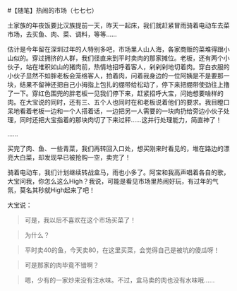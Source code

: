 #【随笔】热闹的市场（七七七）

土家族的年夜饭要比汉族提前一天，昨天一起床，我们就赶紧冒雨骑着电动车去菜市场，去买鱼、肉、菜、调料，等等……

估计是今年留在深圳过年的人特别多吧，市场里人山人海，各家商贩的菜堆得跟小山似的。穿过拥挤的人群，我们径直来到平时卖肉的那家摊位。老板，还有两个小伙子，站在堆积如山的猪肉前，热情地招呼着客人，剁剁剁地切着肉。穿白衣服的小伙子显然不如胖老板会笼络客人，拍着肉，问着我身边的一位阿姨是不是要那一块，结果不留神还把自己小拇指上包扎的绷带给松动了，停下来把绷带使劲往上撸了一下。穿红色围兜的胖老板一见我们停下来，赶紧招呼大宝，问她想要啥样的肉。在大宝说的同时，还有三、五个人也同时在和老板说着他们的要求。我目瞪口呆地看着老板一边和一个人搭着话，一边把另一人需要的一块肉扔给旁边小伙子处理，同时还把大宝指着的那块肉切了下来过秤……这并行处理能力，简直神了！

……

买完了肉、鱼、一些青菜，我们再转回入口处，想买刚来时看见的，堆在路边的漂亮大白菜，却发现早已被抢购一空，卖完了！

骑着电动车，我们计划继续转战盒马，雨也小多了。阿宝和我高声唱着各自的歌，大宝问我，你怎么这么High？我说，可能是看见市场里热闹好玩，有过年的气氛，莫名其秒就High起来了吧！

大宝说：

> 可是，我以后不喜欢在这个市场买菜了！

> 为什么？

> 平时卖40的鱼，今天卖80，在这里买菜，会觉得自己是被坑的傻瓜呀！

> 可是那家的肉毕竟不错啊？

> 嗯，少有的一家炒来没有注水味。不过，盒马卖的肉也没有水味哦……